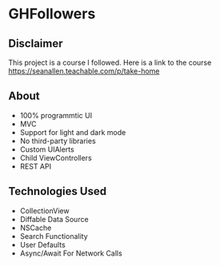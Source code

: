 # GHFollowers

## Disclaimer
This project is a course I followed. Here is a link to the course https://seanallen.teachable.com/p/take-home

## About
- 100% programmtic UI
- MVC
- Support for light and dark mode
- No third-party libraries
- Custom UIAlerts
- Child ViewControllers
- REST API

## Technologies Used
- CollectionView
- Diffable Data Source
- NSCache
- Search Functionality 
- User Defaults
- Async/Await For Network Calls
